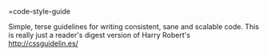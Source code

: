 =code-style-guide

Simple, terse guidelines for writing consistent, sane and scalable code. 
This is really just a reader's digest version of Harry Robert's http://cssguidelin.es/



